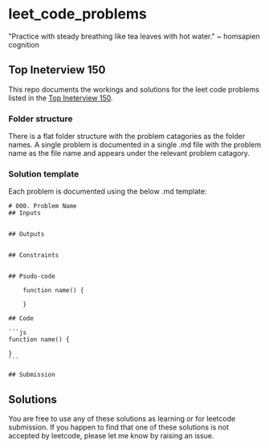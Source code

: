 # leet_code_problems

"Practice with steady breathing like tea leaves with hot water." ~ homsapien cognition

## Top Ineterview 150

This repo documents the workings and solutions for the leet code problems listed in the [Top Ineterview 150](https://leetcode.com/studyplan/top-interview-150/).

### Folder structure

There is a flat folder structure with the problem catagories as the folder names. A single problem is documented in a single .md file with the problem name as the file name and appears under the relevant problem catagory.

### Solution template

Each problem is documented using the below .md template:

    # 000. Problem Name
    ## Inputs


    ## Outputs

    
    ## Constraints

    
    ## Psudo-code

        function name() {

        }

    ## Code

    ```js
    function name() {

    }
    ```

    ## Submission

## Solutions

You are free to use any of these solutions as learning or for leetcode submission. If you happen to find that one of these solutions is not accepted by leetcode, please let me know by raising an issue.



